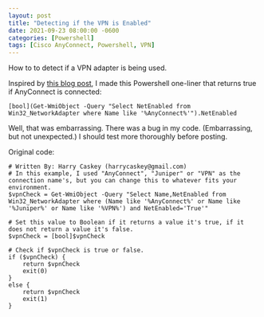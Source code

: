 ```yaml
---
layout: post
title: "Detecting if the VPN is Enabled"
date: 2021-09-23 08:00:00 -0600
categories: [Powershell]
tags: [Cisco AnyConnect, Powershell, VPN]
---
```


How to to detect if a VPN adapter is being used.

Inspired by [this blog post](https://www.harrycaskey.com/detect-vpn-connection-with-powershell/), I made this Powershell one-liner that returns true if AnyConnect is connected:

```posh
[bool](Get-WmiObject -Query "Select NetEnabled from Win32_NetworkAdapter where Name like '%AnyConnect%'").NetEnabled
```

Well, that was embarrassing. There was a bug in my code. (Embarrassing, but not unexpected.) I should test more thoroughly before posting.

Original code:

```posh
# Written By: Harry Caskey (harrycaskey@gmail.com)
# In this example, I used "AnyConnect", "Juniper" or "VPN" as the connection name's, but you can change this to whatever fits your environment.
$vpnCheck = Get-WmiObject -Query "Select Name,NetEnabled from Win32_NetworkAdapter where (Name like '%AnyConnect%' or Name like '%Juniper%' or Name like '%VPN%') and NetEnabled='True'"

# Set this value to Boolean if it returns a value it's true, if it does not return a value it's false.
$vpnCheck = [bool]$vpnCheck

# Check if $vpnCheck is true or false.
if ($vpnCheck) {
    return $vpnCheck
    exit(0)
}
else {
    return $vpnCheck
    exit(1)
}
```
